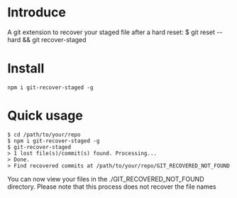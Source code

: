 # Introduce

A git extension to recover your staged file after a hard reset: $ git reset --hard &amp;&amp; git recover-staged

# Install

```
npm i git-recover-staged -g
```

# Quick usage

```
$ cd /path/to/your/repo
$ npm i git-recover-staged -g
$ git-recover-staged
> 1 lost file(s)/commit(s) found. Processing...
> Done.
> Find recovered commits at /path/to/your/repo/GIT_RECOVERED_NOT_FOUND
```

You can now view your files in the ./GIT_RECOVERED_NOT_FOUND directory. Please note that this process does not recover the file names
